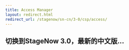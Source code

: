 ```yaml
---
title: Access Manager
layout: redirect.html
redirect_url: /stagenow/sn-cn/3-0/csp/access/
---
```


## 切换到StageNow 3.0，最新的中文版...












